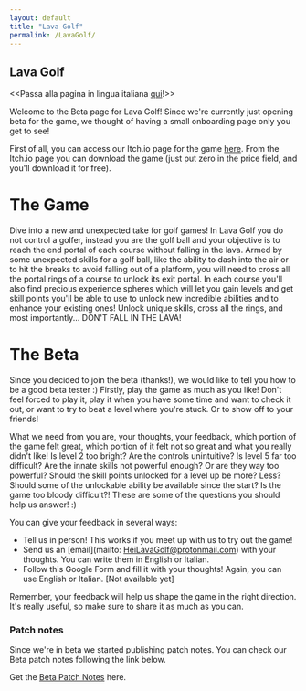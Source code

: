 ```yaml
---
layout: default
title: "Lava Golf"
permalink: /LavaGolf/
---
```

## Lava Golf
<<Passa alla pagina in lingua italiana [qui](https://artanisx.github.io/LavaGolf/italian)!>>

Welcome to the Beta page for Lava Golf! Since we're currently just opening beta for the game, we thought of having a small onboarding page only you get to see!


First of all, you can access our Itch.io page for the game [here](https://artanisx.itch.io/lava-golf). From the Itch.io page you can download the game (just put zero in the price field, and you'll download it for free).

# The Game
Dive into a new and unexpected take for golf games! In Lava Golf you do not control a golfer, instead you are the golf ball and your objective is to reach the end portal of each course without falling in the lava.
Armed by some unexpected skills for a golf ball, like the ability to dash into the air or to hit the breaks to avoid falling out of a platform, you will need to cross all the portal rings of a course to unlock its exit portal. In each course you'll also find precious experience spheres which will let you gain levels and get skill points you'll be able to use to unlock new incredible abilities and to enhance your existing ones!
Unlock unique skills, cross all the rings, and most importantly... DON'T FALL IN THE LAVA!

# The Beta
Since you decided to join the beta (thanks!), we would like to tell you how to be a good beta tester :)
Firstly, play the game as much as you like! Don't feel forced to play it, play it when you have some time and want to check it out, or want to try to beat a level where you're stuck. Or to show off to your friends!

What we need from you are, your thoughts, your feedback, which portion of the game felt great, which portion of it felt not so great and what you really didn't like! Is level 2 too bright? Are the controls unintuitive? Is level 5 far too difficult? Are the innate skills not powerful enough? Or are they way too powerful? Should the skill points unlocked for a level up be more? Less? Should some of the unlockable ability be available since the start? Is the game too bloody difficult?! These are some of the questions you should help us answer! :)

You can give your feedback in several ways:
* Tell us in person! This works if you meet up with us to try out the game!
* Send us an [email](mailto: HeiLavaGolf@protonmail.com) with your thoughts. You can write them in English or Italian.
* Follow this Google Form and fill it with your thoughts! Again, you can use English or Italian. [Not available yet] 

Remember, your feedback will help us shape the game in the right direction. It's really useful, so make sure to share it as much as you can.


### Patch notes
Since we're in beta we started publishing patch notes. You can check our Beta patch notes following the link below.

 Get the [Beta Patch Notes](https://artanisx.github.io/LavaGolf/beta-patch-notes) here.
